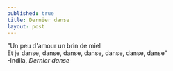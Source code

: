 ```yaml
---
published: true
title: Dernier danse
layout: post
---
```

"Un peu d'amour un brin de miel
<br/>
Et je danse, danse, danse, danse, danse, danse, danse"
<br/>
-Indila, <i>Dernier danse</i>